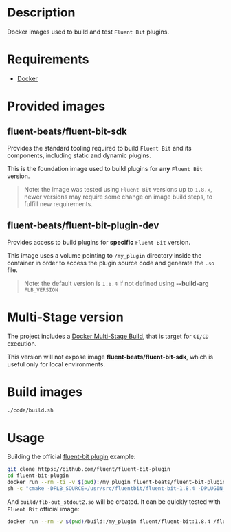 # Description

Docker images used to build and test `Fluent Bit` plugins.

# Requirements

* [Docker](www.docker.com)


# Provided images

## fluent-beats/fluent-bit-sdk

Provides the standard tooling required to build `Fluent Bit` and its components, including static and dynamic plugins.

This is the foundation image used to build plugins for **any** `Fluent Bit` version.

> Note: the image was tested using `Fluent Bit` versions up to `1.8.x`, newer versions may require some change on image build steps, to fulfill new requirements.

## fluent-beats/fluent-bit-plugin-dev

Provides access to build plugins for **specific** `Fluent Bit` version.

This image uses a volume pointing to `/my_plugin` directory inside the container in order to access the plugin source code and generate the `.so` file.

> Note: the default version is `1.8.4` if not defined using **--build-arg** `FLB_VERSION`

# Multi-Stage version

The project includes a [Docker Multi-Stage Build](https://docs.docker.com/build/building/multi-stage/), that is target for `CI/CD` execution.

This version will not expose image **fluent-beats/fluent-bit-sdk**, which is useful only for local environments.

# Build images
```bash
./code/build.sh
```

# Usage
Building the official [fluent-bit plugin](https://github.com/fluent/fluent-bit-plugin) example:

```bash
git clone https://github.com/fluent/fluent-bit-plugin
cd fluent-bit-plugin
docker run --rm -ti -v $(pwd):/my_plugin fluent-beats/fluent-bit-plugin-dev \
sh -c "cmake -DFLB_SOURCE=/usr/src/fluentbit/fluent-bit-1.8.4 -DPLUGIN_NAME=out_stdout2 ../ && make"
```

And `build/flb-out_stdout2.so` will be created. It can be quickly tested with `Fluent Bit` official image:

```bash
docker run --rm -v $(pwd)/build:/my_plugin fluent/fluent-bit:1.8.4 /fluent-bit/bin/fluent-bit -e /my_plugin/flb-out_stdout2.so -i cpu -o stdout2
```
